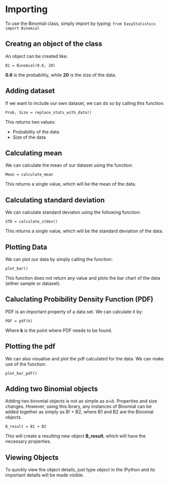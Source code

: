 # Importing

To use the Binomial class, simply import by typing:
```from EasyStatistics import Binomial```

## Creatng an object of the class

An object can be created like:

```B1 = Binomial(0.6, 20)```

**0.6** is the probability, while **20** is the size of the data.

## Adding dataset

If we want to include our own dataset, we can do so by calling this function:

```Prob, Size = replace_stats_with_data()```

This returns two values:

* Probability of the data
* Size of the data

## Calculating mean

We can calculate the mean of our dataset using the function:

```Mean = calculate_mean```

This returns a single value, which will be the mean of the data.

## Calculating standard deviation

We can calculate standard deviaton using the following function:

```STD = calculate_stdev()```

This returns a single value, which will be the standard deviation of the data.

## Plotting Data

We can plot our data by simply calling the function:

```plot_bar()```

This function does not return any value and plots the bar chart of the data
(either sample or dataset).

## Caluclating Probibility Density Function (PDF)

PDF is an important property of a data set. We can calculate it by:

```PDF = pdf(k)```

Where **k** is the point where PDF needs to be found.

## Plotting the pdf

We can also visualise and plot the pdf calculated for the data.
We can make use of the function:

```plot_bar_pdf()```

## Adding two Binomial objects

Adding two binomial objects is not as simple as *a+b*.
Properties and size changes.
However, using this lbrary, any instances of Binomial can be added together
as simply as B! + B2, where B1 and B2 are the Binomial objects.

```B_result = B1 + B2```

This will create a resulting new object **B_result**, which will have the
necessary properties.

## Viewing Objects

To quickly view the object details, just type *object* in the IPython and its
important details will be made visible.

